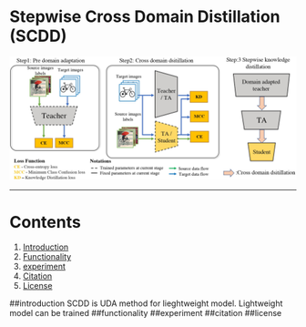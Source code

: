 # Stepwise Cross Domain Distillation (SCDD)

<div align="center">
    <img src=".github/SCDD.jpg", width="900">
</div>



----------------------------------------------------------------------------------------------------




# Contents
1. [Introduction](#introduction)
2. [Functionality](#functionality)
3. [experiment](#experiment)
4. [Citation](#citation)
5. [License](#license)

##introduction
SCDD is UDA method for lieghtweight model. Lightweight model can be trained 
##functionality
##experiment
##citation
##license




